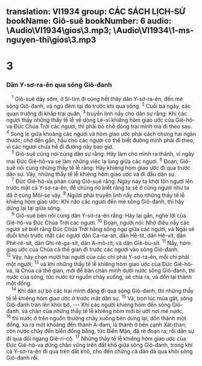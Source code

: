 translation: VI1934
group: CÁC SÁCH LỊCH-SỬ
bookName: Giô-suê 
bookNumber: 6
audio: \Audio\VI1934\gios\3.mp3; \Audio\VI1934\1-ms-nguyen-thi\gios\3.mp3
-------

<div class="title"><h1>3</h1><h3>Dân Y-sơ-ra-ên qua sông Giô-đanh</h3></div>
<span class="verse gios_3_1"> <sup>1</sup> Giô-suê dậy sớm, ở Si-tim đi cùng hết thảy dân Y-sơ-ra-ên, đến mé sông Giô-đanh, và ngủ đêm tại đó trước khi qua sông. </span>
<span class="verse gios_3_2"><sup>2</sup> Cuối ba ngày, các quan trưởng đi khắp trại quân, </span>
<span class="verse gios_3_3"><sup>3</sup> truyền lịnh nầy cho dân sự rằng: Khi các ngươi thấy những thầy tế lễ về dòng Lê-vi khiêng hòm giao ước của Giê-hô-va Đức Chúa Trời các ngươi, thì phải bỏ chỗ đóng trại mình mà đi theo sau. </span>
<span class="verse gios_3_4"><sup>4</sup> Song le giữa khoảng các ngươi và hòm giao ước phải cách chừng hai ngàn thước; chớ đến gần, hầu cho các ngươi có thế biết đường mình phải đi theo; vì các ngươi chưa hề đi đường nầy bao giờ. <br/></span>
<span class="verse gios_3_5"> <sup>5</sup> Giô-suê cũng nói cùng dân sự rằng: Hãy làm cho mình ra thánh, vì ngày mai Đức Giê-hô-va sẽ làm những việc lạ lùng giữa các ngươi. </span>
<span class="verse gios_3_6"><sup>6</sup> Đoạn, Giô-suê nói cùng những thầy tế lễ rằng: Hãy khiêng hòm giao ước đi qua trước dân sự. Vậy, những thầy tế lễ khiêng hòm giao ước và đi đầu dân sự. <br/></span>
<span class="verse gios_3_7"> <sup>7</sup> Đức Giê-hô-va phán cùng Giô-suê rằng: Ngày nay ta khởi tôn ngươi lên trước mặt cả Y-sơ-ra-ên, để chúng nó biết rằng ta sẽ ở cùng ngươi như ta đã ở cùng Môi-se vậy. </span>
<span class="verse gios_3_8"><sup>8</sup> Ngươi phải truyền lịnh nầy cho những thầy tế lễ khiêng hòm giao ước: Khi nào các ngươi đến mé sông Giô-đanh, thì hãy dừng lại tại giữa sông. <br/></span>
<span class="verse gios_3_9"> <sup>9</sup> Giô-suê bèn nói cùng dân Y-sơ-ra-ên rằng: Hãy lại gần, nghe lời của Giê-hô-va Đức Chúa Trời các ngươi. </span>
<span class="verse gios_3_10"><sup>10</sup> Đoạn, người nói: Nhờ điều nầy các ngươi sẽ biết rằng Đức Chúa Trời hằng sống ngự giữa các ngươi, và Ngài sẽ đuổi khỏi trước mặt các ngươi dân Ca-na-an, dân Hê-tít, dân Hê-vít, dân Phê-rê-sít, dân Ghi-rê-ga-sít, dân A-mô-rít, và dân Giê-bu-sít. </span>
<span class="verse gios_3_11"><sup>11</sup> Nầy, hòm giao ước của Chúa cả thế gian đi trước các ngươi vào sông Giô-đanh. </span>
<span class="verse gios_3_12"><sup>12</sup> Vậy, hãy chọn mười hai người của các chi phái Y-sơ-ra-ên, mỗi chi phái một người; </span>
<span class="verse gios_3_13"><sup>13</sup> và khi những thầy tế lễ khiêng hòm giao ước của Đức Giê-hô-va, là Chúa cả thế gian, mới để bàn chân mình dưới nước sông Giô-đanh, thì nước của sông, tức nước từ nguồn chảy xuống, sẽ chia ra, và dồn lại thành một đống. <br/></span>
<span class="verse gios_3_14"> <sup>14</sup> Khi dân sự bỏ các trại mình đặng đi qua sông Giô-đanh, thì những thầy tế lễ khiêng hòm giao ước ở trước mặt dân sự. </span>
<span class="verse gios_3_15"><sup>15</sup> Vả, trọn lúc mùa gặt, sông Giô-đanh tràn lên khỏi bờ. --- Khi các người khiêng hòm đến sông Giô-đanh, và chân của những thầy tế lễ khiêng hòm mới bị ướt nơi mé nước, </span>
<span class="verse gios_3_16"><sup>16</sup> thì nước ở trên nguồn thường chảy xuống bèn dừng lại, dồn thành một đống, xa ra một khoảng đến thành A-đam, là thành ở bên cạnh Xát-than; còn nước chảy đến biển đồng bằng, tức Biển Mặn, đã rẽ đoạn ra; rồi dân sự đi qua đối ngang Giê-ri-cô. </span>
<span class="verse gios_3_17"><sup>17</sup> Những thầy tế lễ khiêng hòm giao ước của Đức Giê-hô-va dừng chân vững trên đất khô giữa sông Giô-đanh, trong khi cả Y-sơ-ra-ên đi qua trên đất khô, cho đến chừng cả dân đã qua khỏi sông Giô-đanh rồi. <br/></span>
